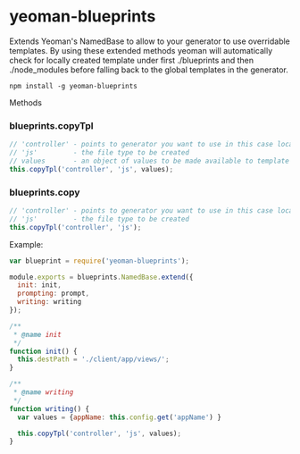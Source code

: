 # yeoman-blueprints

Extends Yeoman's NamedBase to allow to your generator to use overridable templates.
By using these extended methods yeoman will automatically check for locally created template under first ./blueprints and then ./node_modules before falling back to the global templates in the generator.

```
npm install -g yeoman-blueprints
```

Methods

### blueprints.copyTpl
```js
// 'controller' - points to generator you want to use in this case located under generators/controller/
// 'js'         - the file type to be created
// values       - an object of values to be made available to template
this.copyTpl('controller', 'js', values);
```

### blueprints.copy
```js
// 'controller' - points to generator you want to use in this case located under generators/controller/
// 'js'         - the file type to be created
this.copyTpl('controller', 'js');
```

Example:
```js
var blueprint = require('yeoman-blueprints');

module.exports = blueprints.NamedBase.extend({
  init: init,
  prompting: prompt,
  writing: writing
});

/**
 * @name init
 */
function init() {
  this.destPath = './client/app/views/';
}

/**
 * @name writing
 */
function writing() {
  var values = {appName: this.config.get('appName') }

  this.copyTpl('controller', 'js', values);
}
```
